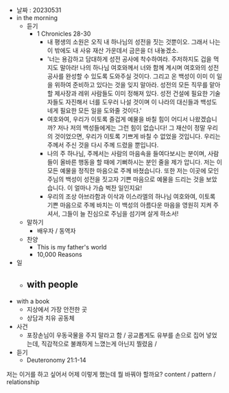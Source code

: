 - 날짜 : 20230531
- in the morning
	- 듣기
		- 1 Chronicles 28-30
			- 내 평생의 소원은 오직 내 하나님의 성전을 짓는 것뿐이오. 그래서 나는 이 밖에도 내 사유 재산 가운데서 금은을 더 내놓겠소.
			- '너는 용감하고 담대하게 성전 공사에 착수하여라. 주저하지도 겁을 먹지도 말아라! 나의 하나님 여호와께서 너와 함께 계시며 여호와의 성전 공사를 완성할 수 있도록 도와주실 것이다. 그리고 온 백성이 이미 이 일을 위하여 준비하고 있다는 것을 잊지 말아라. 성전의 모든 직무를 맡아 할 제사장과 레위 사람들도 이미 정해져 있다. 성전 건설에 필요한 기술자들도 자진해서 너를 도우러 나설 것이며 이 나라의 대신들과 백성도 네게 필요한 모든 일을 도와줄 것이다.'
			- 여호와여, 우리가 이토록 즐겁게 예물을 바칠 힘이 어디서 나왔겠습니까? 저나 저의 백성들에게는 그런 힘이 없습니다! 그 재산이 정말 우리의 것이었으면, 우리가 이토록 기쁘게 바칠 수 없었을 것입니다. 우리는 주께서 주신 것을 다시 주께 드렸을 뿐입니다.
			- 나의 주 하나님, 주께서는 사람의 마음속을 들여다보시는 분이며, 사람들이 올바른 행동을 할 때에 기뻐하시는 분인 줄을 제가 압니다. 저는 이 모든 예물을 정직한 마음으로 주께 바쳤습니다. 또한 저는 이곳에 모인 주님의 백성이 성전을 짓고자 기쁜 마음으로 예물을 드리는 것을 보았습니다. 이 얼마나 가슴 벅찬 일인지요!
			- 우리의 조상 아브라함과 이삭과 이스라엘의 하나님 여호와여, 이토록 기쁜 마음으로 주께 바치는 이 백성의 아름다운 마음을 영원히 지켜 주셔서, 그들이 늘 진심으로 주님을 섬기며 살게 하소서!
	- 말하기
		-  배우자 / 동역자 
	- 찬양
		- This is my father's world
		- 10,000 Reasons
- 일
	- with people
		- 
- with a book
	- 지상에서 가장 안전한 곳
	- 상담과 치유 공동체
- 사건
	- 포장손님이 우동국물을 주지 말라고 함 / 공교롭게도 유부를 손으로 집어 넣었는데, 직감적으로 불쾌하게 느꼈는게 아닌지 찔렸음 / 
- 듣기
	- Deuteronomy 21:1-14


저는 이거를 하고 싶어서 어제 이렇게 했는데 뭘 바꿔야 할까요?
content / pattern / relationship